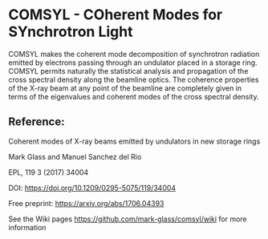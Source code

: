 # COMSYL - COherent Modes for SYnchrotron Light

COMSYL makes the coherent mode decomposition of synchrotron radiation emitted by electrons passing through an undulator placed in a storage ring. COMSYL permits naturally the statistical analysis and propagation of the cross spectral density along the beamline optics. The coherence properties of the X-ray beam at any point of the beamline are completely given in terms of the eigenvalues and coherent modes of the cross spectral density.

Reference: 
----------

Coherent modes of X-ray beams emitted by undulators in new storage rings

Mark Glass and Manuel Sanchez del Rio

EPL, 119 3 (2017) 34004

DOI: https://doi.org/10.1209/0295-5075/119/34004

Free preprint: 
https://arxiv.org/abs/1706.04393

See the Wiki pages https://github.com/mark-glass/comsyl/wiki for more information
